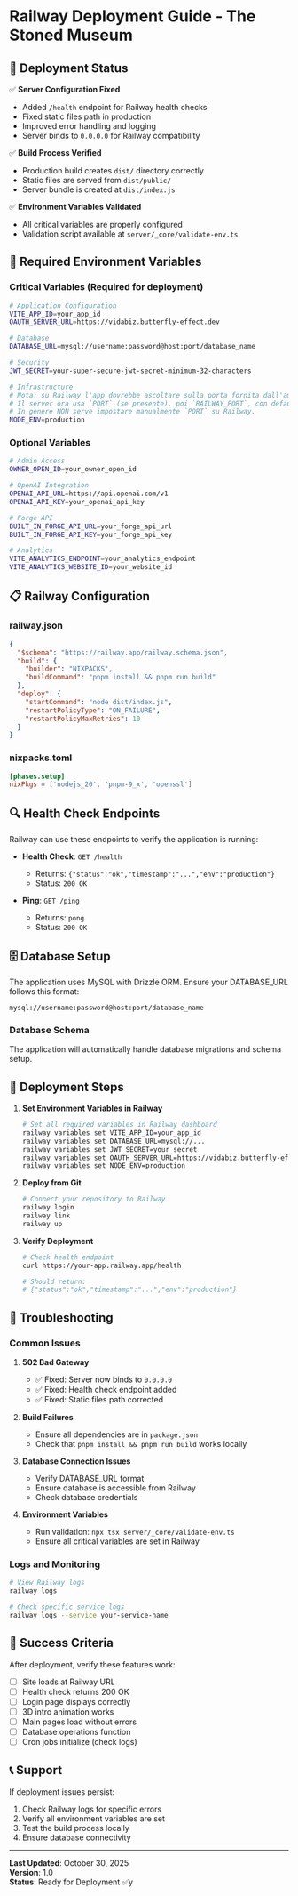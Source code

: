 # Railway Deployment Guide - The Stoned Museum

## 🚀 Deployment Status

✅ **Server Configuration Fixed**
- Added `/health` endpoint for Railway health checks
- Fixed static files path in production
- Improved error handling and logging
- Server binds to `0.0.0.0` for Railway compatibility

✅ **Build Process Verified**
- Production build creates `dist/` directory correctly
- Static files are served from `dist/public/`
- Server bundle is created at `dist/index.js`

✅ **Environment Variables Validated**
- All critical variables are properly configured
- Validation script available at `server/_core/validate-env.ts`

## 🔧 Required Environment Variables

### Critical Variables (Required for deployment)

```bash
# Application Configuration
VITE_APP_ID=your_app_id
OAUTH_SERVER_URL=https://vidabiz.butterfly-effect.dev

# Database
DATABASE_URL=mysql://username:password@host:port/database_name

# Security
JWT_SECRET=your-super-secure-jwt-secret-minimum-32-characters

# Infrastructure
# Nota: su Railway l'app dovrebbe ascoltare sulla porta fornita dall'ambiente.
# Il server ora usa `PORT` (se presente), poi `RAILWAY_PORT`, con default a 8080.
# In genere NON serve impostare manualmente `PORT` su Railway.
NODE_ENV=production
```

### Optional Variables

```bash
# Admin Access
OWNER_OPEN_ID=your_owner_open_id

# OpenAI Integration
OPENAI_API_URL=https://api.openai.com/v1
OPENAI_API_KEY=your_openai_api_key

# Forge API
BUILT_IN_FORGE_API_URL=your_forge_api_url
BUILT_IN_FORGE_API_KEY=your_forge_api_key

# Analytics
VITE_ANALYTICS_ENDPOINT=your_analytics_endpoint
VITE_ANALYTICS_WEBSITE_ID=your_website_id
```

## 📋 Railway Configuration

### railway.json
```json
{
  "$schema": "https://railway.app/railway.schema.json",
  "build": {
    "builder": "NIXPACKS",
    "buildCommand": "pnpm install && pnpm run build"
  },
  "deploy": {
    "startCommand": "node dist/index.js",
    "restartPolicyType": "ON_FAILURE",
    "restartPolicyMaxRetries": 10
  }
}
```

### nixpacks.toml
```toml
[phases.setup]
nixPkgs = ['nodejs_20', 'pnpm-9_x', 'openssl']
```

## 🔍 Health Check Endpoints

Railway can use these endpoints to verify the application is running:

- **Health Check**: `GET /health`
  - Returns: `{"status":"ok","timestamp":"...","env":"production"}`
  - Status: `200 OK`

- **Ping**: `GET /ping`
  - Returns: `pong`
  - Status: `200 OK`

## 🗄️ Database Setup

The application uses MySQL with Drizzle ORM. Ensure your DATABASE_URL follows this format:

```
mysql://username:password@host:port/database_name
```

### Database Schema
The application will automatically handle database migrations and schema setup.

## 🔄 Deployment Steps

1. **Set Environment Variables in Railway**
   ```bash
   # Set all required variables in Railway dashboard
   railway variables set VITE_APP_ID=your_app_id
   railway variables set DATABASE_URL=mysql://...
   railway variables set JWT_SECRET=your_secret
   railway variables set OAUTH_SERVER_URL=https://vidabiz.butterfly-effect.dev
   railway variables set NODE_ENV=production
   ```

2. **Deploy from Git**
   ```bash
   # Connect your repository to Railway
   railway login
   railway link
   railway up
   ```

3. **Verify Deployment**
   ```bash
   # Check health endpoint
   curl https://your-app.railway.app/health
   
   # Should return:
   # {"status":"ok","timestamp":"...","env":"production"}
   ```

## 🐛 Troubleshooting

### Common Issues

1. **502 Bad Gateway**
   - ✅ Fixed: Server now binds to `0.0.0.0`
   - ✅ Fixed: Health check endpoint added
   - ✅ Fixed: Static files path corrected

2. **Build Failures**
   - Ensure all dependencies are in `package.json`
   - Check that `pnpm install && pnpm run build` works locally

3. **Database Connection Issues**
   - Verify DATABASE_URL format
   - Ensure database is accessible from Railway
   - Check database credentials

4. **Environment Variables**
   - Run validation: `npx tsx server/_core/validate-env.ts`
   - Ensure all critical variables are set in Railway

### Logs and Monitoring

```bash
# View Railway logs
railway logs

# Check specific service logs
railway logs --service your-service-name
```

## 🎯 Success Criteria

After deployment, verify these features work:

- [ ] Site loads at Railway URL
- [ ] Health check returns 200 OK
- [ ] Login page displays correctly
- [ ] 3D intro animation works
- [ ] Main pages load without errors
- [ ] Database operations function
- [ ] Cron jobs initialize (check logs)

## 📞 Support

If deployment issues persist:

1. Check Railway logs for specific errors
2. Verify all environment variables are set
3. Test the build process locally
4. Ensure database connectivity

---

**Last Updated**: October 30, 2025  
**Version**: 1.0  
**Status**: Ready for Deployment ✅y
